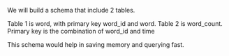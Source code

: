 We will build a schema that include 2 tables.

Table 1 is word, with primary key word_id and word.
Table 2 is word_count. Primary key is the combination of word_id and time

This schema would help in saving memory and querying fast.

